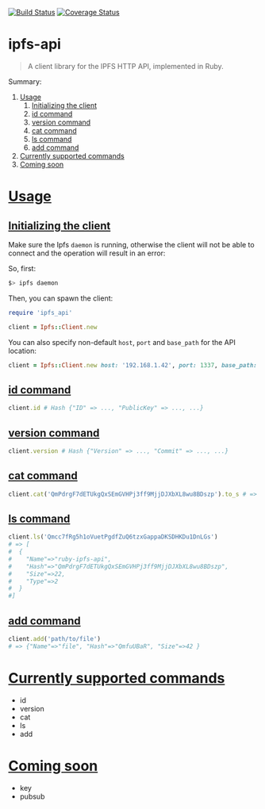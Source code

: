 [![Build Status](https://travis-ci.org/tbenett/ruby-ipfs-api.svg?branch=master)](https://travis-ci.org/tbenett/ruby-ipfs-api)
[![Coverage Status](https://coveralls.io/repos/github/tbenett/ruby-ipfs-api/badge.svg?branch=master)](https://coveralls.io/github/tbenett/ruby-ipfs-api?branch=master)

# ipfs-api

> A client library for the IPFS HTTP API, implemented in Ruby.

Summary:

1. [Usage](#usage)
   1. [Initializing the client](#initializing-the-client)
   2. [id command](#id-command)
   3. [version command](#version-command)
   4. [cat command](#cat-command)
   5. [ls command](#ls-command)
   6. [add command](#add-command)
2. [Currently supported commands](#currently-supported-commands)
3. [Coming soon](#coming-soon)

# [Usage](#usage)

## [Initializing the client](#initializing-the-client)

Make sure the Ipfs `daemon` is running, otherwise the client will
not be able to connect and the operation will result in an error:

So, first:

```bash
$> ipfs daemon
```

Then, you can spawn the client:

```ruby
require 'ipfs_api'

client = Ipfs::Client.new
```

You can also specify non-default `host`, `port` and `base_path` for the API location:

```ruby
client = Ipfs::Client.new host: '192.168.1.42', port: 1337, base_path: '/api/v1'
```

## [id command](#id-command)

```ruby
client.id # Hash {"ID" => ..., "PublicKey" => ..., ...}
```

## [version command](#version-command)

```ruby
client.version # Hash {"Version" => ..., "Commit" => ..., ...}
```

## [cat command](#cat-command)

```ruby
client.cat('QmPdrgF7dETUkgQxSEmGVHPj3ff9MjjDJXbXL8wu8BDszp').to_s # => "ruby-ipfs-api\n"
```

## [ls command](#ls-command)

```ruby
client.ls('Qmcc7fRg5h1oVuetPgdfZuQ6tzxGappaDKSDHKDu1DnLGs')
# => [
#  {
#    "Name"=>"ruby-ipfs-api",
#    "Hash"=>"QmPdrgF7dETUkgQxSEmGVHPj3ff9MjjDJXbXL8wu8BDszp", 
#    "Size"=>22,
#    "Type"=>2
#  }
#]
```

## [add command](#add-command)

```ruby
client.add('path/to/file')
# => {"Name"=>"file", "Hash"=>"QmfuUBaR", "Size"=>42 }
```

# [Currently supported commands](#currently-supported-commands)

- id
- version
- cat
- ls
- add

# [Coming soon](#coming-soon)
- key
- pubsub

